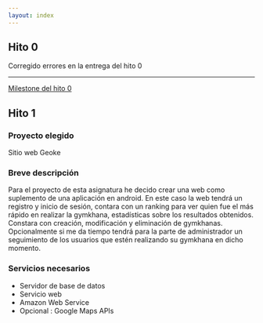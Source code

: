 ```yaml
---
layout: index
---
```

## Hito 0

Corregido errores en la entrega del hito 0

- - -


[Milestone del hito 0](https://github.com/makelele29/Geoke-Web/milestone/2)

## Hito 1

### Proyecto elegido

Sitio web Geoke

### Breve descripción

Para el proyecto de esta asignatura he decido crear una web como suplemento de una aplicación en android.
En este caso la web tendrá un registro y inicio de sesión,  contara con un ranking para ver quien fue el más rápido en realizar la gymkhana, estadísticas sobre los resultados obtenidos.
Constara con creación, modificación y eliminación de gymkhanas.
Opcionalmente si me da tiempo tendrá para la parte de administrador un seguimiento de los usuarios que estén realizando su gymkhana en dicho momento.

### Servicios necesarios

- Servidor de base de datos
- Servicio web
- Amazon Web Service
- Opcional : Google Maps APIs
